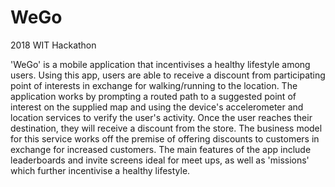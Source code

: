 # WeGo
2018 WIT Hackathon

'WeGo' is a mobile application that incentivises a healthy lifestyle among users. Using this app, users are able to receive a discount from participating point of interests in exchange for walking/running to the location. The application works by prompting a routed path to a suggested point of interest on the supplied map and using the device's accelerometer and location services to verify the user's activity. Once the user reaches their destination, they will receive a discount from the store. The business model for this service works off the premise of offering discounts to customers in exchange for increased customers. The main features of the app include leaderboards and invite screens ideal for meet ups, as well as 'missions' which further incentivise a healthy lifestyle.



